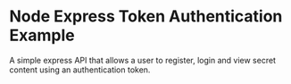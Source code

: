 # Node Express Token Authentication Example

A simple express API that allows a user to register, login and view secret content using an authentication token.